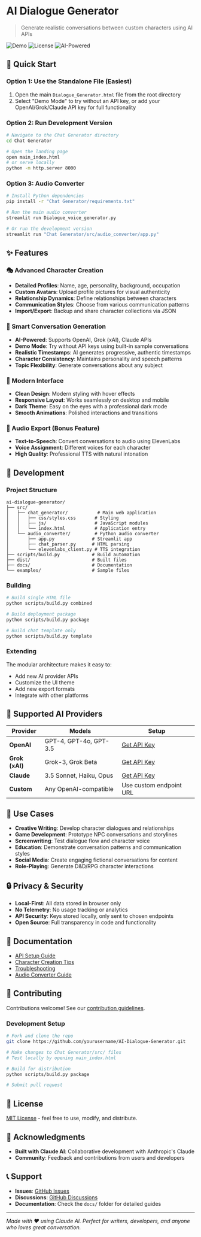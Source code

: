 # AI Dialogue Generator

> Generate realistic conversations between custom characters using AI APIs

![Demo](https://img.shields.io/badge/Demo-Available-green) ![License](https://img.shields.io/badge/License-MIT-blue) ![AI-Powered](https://img.shields.io/badge/AI-Powered-purple)

## 🚀 Quick Start

### Option 1: Use the Standalone File (Easiest)
1. Open the main `Dialogue_Generator.html` file from the root directory
2. Select "Demo Mode" to try without an API key, or add your OpenAI/Grok/Claude API key for full functionality

### Option 2: Run Development Version
```bash
# Navigate to the Chat Generator directory
cd Chat Generator

# Open the landing page
open main_index.html
# or serve locally
python -m http.server 8000
```

### Option 3: Audio Converter
```bash
# Install Python dependencies
pip install -r "Chat Generator/requirements.txt"

# Run the main audio converter
streamlit run Dialogue_voice_generator.py

# Or run the development version
streamlit run "Chat Generator/src/audio_converter/app.py"
```

## ✨ Features

### 🎭 Advanced Character Creation
- **Detailed Profiles**: Name, age, personality, background, occupation
- **Custom Avatars**: Upload profile pictures for visual authenticity
- **Relationship Dynamics**: Define relationships between characters
- **Communication Styles**: Choose from various communication patterns
- **Import/Export**: Backup and share character collections via JSON

### 💬 Smart Conversation Generation
- **AI-Powered**: Supports OpenAI, Grok (xAI), Claude APIs
- **Demo Mode**: Try without API keys using built-in sample conversations
- **Realistic Timestamps**: AI generates progressive, authentic timestamps
- **Character Consistency**: Maintains personality and speech patterns
- **Topic Flexibility**: Generate conversations about any subject

### 🎨 Modern Interface
- **Clean Design**: Modern styling with hover effects
- **Responsive Layout**: Works seamlessly on desktop and mobile
- **Dark Theme**: Easy on the eyes with a professional dark mode
- **Smooth Animations**: Polished interactions and transitions

### 🎵 Audio Export (Bonus Feature)
- **Text-to-Speech**: Convert conversations to audio using ElevenLabs
- **Voice Assignment**: Different voices for each character
- **High Quality**: Professional TTS with natural intonation

## 🔧 Development

### Project Structure
```
ai-dialogue-generator/
├── src/
│   ├── chat_generator/           # Main web application
│   │   ├── css/styles.css       # Styling
│   │   ├── js/                  # JavaScript modules
│   │   └── index.html           # Application entry
│   └── audio_converter/         # Python audio converter
│       ├── app.py              # Streamlit app
│       ├── chat_parser.py      # HTML parsing
│       └── elevenlabs_client.py # TTS integration
├── scripts/build.py            # Build automation
├── dist/                       # Built files
├── docs/                       # Documentation
└── examples/                   # Sample files
```

### Building
```bash
# Build single HTML file
python scripts/build.py combined

# Build deployment package
python scripts/build.py package

# Build chat template only
python scripts/build.py template
```

### Extending
The modular architecture makes it easy to:
- Add new AI provider APIs
- Customize the UI theme
- Add new export formats
- Integrate with other platforms

## 🔌 Supported AI Providers

| Provider | Models | Setup |
|----------|--------|-------|
| **OpenAI** | GPT-4, GPT-4o, GPT-3.5 | [Get API Key](https://platform.openai.com) |
| **Grok (xAI)** | Grok-3, Grok Beta | [Get API Key](https://x.ai) |
| **Claude** | 3.5 Sonnet, Haiku, Opus | [Get API Key](https://console.anthropic.com) |
| **Custom** | Any OpenAI-compatible | Use custom endpoint URL |

## 🎯 Use Cases

- **Creative Writing**: Develop character dialogues and relationships
- **Game Development**: Prototype NPC conversations and storylines  
- **Screenwriting**: Test dialogue flow and character voice
- **Education**: Demonstrate conversation patterns and communication styles
- **Social Media**: Create engaging fictional conversations for content
- **Role-Playing**: Generate D&D/RPG character interactions

## 🔒 Privacy & Security

- **Local-First**: All data stored in browser only
- **No Telemetry**: No usage tracking or analytics
- **API Security**: Keys stored locally, only sent to chosen endpoints
- **Open Source**: Full transparency in code and functionality

## 📖 Documentation

- [API Setup Guide](docs/api-setup-guide.md)
- [Character Creation Tips](docs/character-creation-tips.md) 
- [Troubleshooting](docs/troubleshooting.md)
- [Audio Converter Guide](docs/audio-converter-readme.md)

## 🤝 Contributing

Contributions welcome! See our [contribution guidelines](CONTRIBUTING.md).

### Development Setup
```bash
# Fork and clone the repo
git clone https://github.com/yourusername/AI-Dialogue-Generator.git

# Make changes to Chat Generator/src/ files
# Test locally by opening main_index.html

# Build for distribution
python scripts/build.py package

# Submit pull request
```

## 📜 License

[MIT License](LICENSE) - feel free to use, modify, and distribute.

## 🙏 Acknowledgments

- **Built with Claude AI**: Collaborative development with Anthropic's Claude
- **Community**: Feedback and contributions from users and developers

## 📞 Support

- **Issues**: [GitHub Issues](https://github.com/yourusername/AI-Dialogue-Generator/issues)
- **Discussions**: [GitHub Discussions](https://github.com/yourusername/AI-Dialogue-Generator/discussions)
- **Documentation**: Check the `docs/` folder for detailed guides

---

*Made with ❤️ using Claude AI. Perfect for writers, developers, and anyone who loves great conversation.*